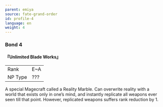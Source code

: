 ```yaml
---
parent: emiya
source: fate-grand-order
id: profile-4
language: en
weight: 4
---
```


### Bond 4

#### 『Unlimited Blade Works』

<table>
  <tr><td>Rank</td><td>E~A</td></tr>
  <tr><td>NP Type</td><td>???</td></tr>
</table>

A special Magecraft called a Reality Marble.
Can overwrite reality with a world that exists only in one’s mind, and instantly replicate all weapons ever seen till that point.
However, replicated weapons suffers rank reduction by 1.
